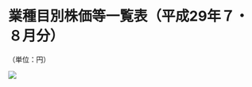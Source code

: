 # 業種目別株価等一覧表（平成29年７・８月分）

（単位：円）

![](https://www.nta.go.jp/tmp/c68064c0-7ddb-4355-9e93-2a088260b5d8/images/eb34187c8d857f1da3e4ea47618e280f21bcb32a0f2c0a7ee767c2e4c8052b19.jpg)